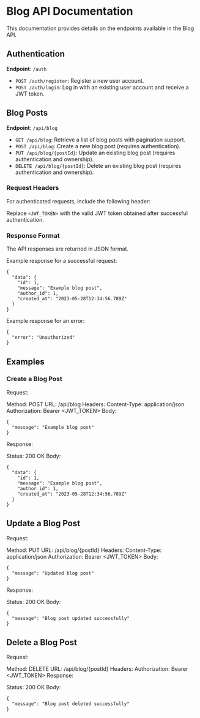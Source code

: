 # Blog API Documentation

This documentation provides details on the endpoints available in the Blog API.

## Authentication

**Endpoint**: `/auth`

- `POST /auth/register`: Register a new user account.
- `POST /auth/login`: Log in with an existing user account and receive a JWT token.

## Blog Posts

**Endpoint**: `/api/blog`

- `GET /api/blog`: Retrieve a list of blog posts with pagination support.
- `POST /api/blog`: Create a new blog post (requires authentication).
- `PUT /api/blog/{postId}`: Update an existing blog post (requires authentication and ownership).
- `DELETE /api/blog/{postId}`: Delete an existing blog post (requires authentication and ownership).

### Request Headers

For authenticated requests, include the following header:


Replace `<JWT_TOKEN>` with the valid JWT token obtained after successful authentication.

### Response Format

The API responses are returned in JSON format.

Example response for a successful request:

```
{
  "data": {
    "id": 1,
    "message": "Example blog post",
    "author_id": 1,
    "created_at": "2023-05-28T12:34:56.789Z"
  }
}
```
Example response for an error:
```
{
  "error": "Unauthorized"
}
```
## Examples
### Create a Blog Post
Request:

Method: POST
URL: /api/blog
Headers:
Content-Type: application/json
Authorization: Bearer <JWT_TOKEN>
Body:
```
{
  "message": "Example blog post"
}
```
Response:

Status: 200 OK
Body:
```
{
  "data": {
    "id": 1,
    "message": "Example blog post",
    "author_id": 1,
    "created_at": "2023-05-28T12:34:56.789Z"
  }
}
```
## Update a Blog Post
Request:

Method: PUT
URL: /api/blog/{postId}
Headers:
Content-Type: application/json
Authorization: Bearer <JWT_TOKEN>
Body:
```
{
  "message": "Updated blog post"
}
```
Response:

Status: 200 OK
Body:
```
{
  "message": "Blog post updated successfully"
}
```
## Delete a Blog Post
Request:

Method: DELETE
URL: /api/blog/{postId}
Headers:
Authorization: Bearer <JWT_TOKEN>
Response:

Status: 200 OK
Body:
```
{
  "message": "Blog post deleted successfully"
}
```
